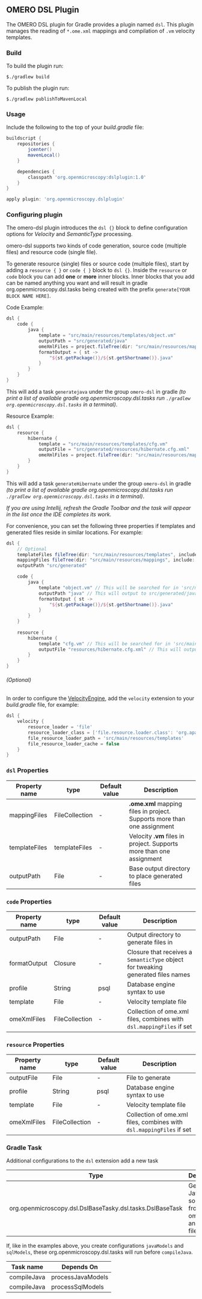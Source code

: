 ## OMERO DSL Plugin

The OMERO DSL plugin for Gradle provides a plugin named `dsl`.
This plugin manages the reading of `*.ome.xml` mappings and compilation of `.vm` velocity templates.

### Build

To build the plugin run:
```shell
$./gradlew build
```

To publish the plugin run:
```shell
$./gradlew publishToMavenLocal
```

### Usage

Include the following to the top of your _build.gradle_ file:

```groovy
buildscript {
    repositories {
        jcenter()
        mavenLocal()
    }

    dependencies {
        classpath 'org.openmicroscopy:dslplugin:1.0'
    }
} 

apply plugin: 'org.openmicroscopy.dslplugin'
```

### Configuring plugin

The omero-dsl plugin introduces the `dsl {}` block to define configuration options for
_Velocity_ and _SemanticType_ processing.  

omero-dsl supports two kinds of code generation, source code (multiple files) and resource code (single file).

To generate resource (single) files or source code (multiple files), start by adding a `resource { }` or `code { }` 
block to `dsl {}`. Inside the `resource` or `code` block you can add **one** or **more** inner 
blocks. Inner blocks that you add can be named anything you want and will result in gradle org.openmicroscopy.dsl.tasks being created with 
the prefix `generate[YOUR BLOCK NAME HERE]`.

Code Example:

```groovy
dsl {
    code {
        java {
            template = "src/main/resources/templates/object.vm"
            outputPath = "src/generated/java"
            omeXmlFiles = project.fileTree(dir: "src/main/resources/mappings", include: '**/*.ome.xml')
            formatOutput = { st ->
                "${st.getPackage()}/${st.getShortname()}.java"
            }
        }
    }
}
```

This will add a task `generatejava` under the group `omero-dsl` in gradle _(to print a list of available gradle
org.openmicroscopy.dsl.tasks run `./gradlew org.openmicroscopy.dsl.tasks` in a terminal)_.

Resource Example:

```groovy
dsl {
    resource {
        hibernate {
            template = "src/main/resources/templates/cfg.vm"
            outputFile = "src/generated/resources/hibernate.cfg.xml"
            omeXmlFiles = project.fileTree(dir: "src/main/resources/mappings", include: '**/*.ome.xml')
        }
    }
}
```

This will add a task `generateHibernate` under the group `omero-dsl` in gradle _(to print a list of available gradle
org.openmicroscopy.dsl.tasks run `./gradlew org.openmicroscopy.dsl.tasks` in a terminal)_. 

_If you are using Intellij, refresh the _Gradle Toolbar_ and the task will appear in the list once the IDE completes 
its work._

For convenience, you can set the following three properties if templates and generated files reside in similar locations.
For example:

```groovy
dsl {
    // Optional
    templateFiles fileTree(dir: "src/main/resources/templates", include: '**/*.vm')
    mappingFiles fileTree(dir: "src/main/resources/mappings", include: '**/*.ome.xml')
    outputPath "src/generated"

    code {
        java {
            template "object.vm" // This will be searched for in 'src/main/resources/templates'
            outputPath "java" // This will output to src/generated/java
            formatOutput { st ->
                "${st.getPackage()}/${st.getShortname()}.java"
            }
        }
    }
    
    resource {
        hibernate {
            template "cfg.vm" // This will be searched for in 'src/main/resources/templates'
            outputFile "resources/hibernate.cfg.xml" // This will output to src/generated/resources/hibernate.cfg.xml
        }
    }
}
```

###### (Optional)
In order to configure the [VelocityEngine](http://velocity.apache.org), add the `velocity` 
extension to your _build.gradle_ file, for example:

```groovy
dsl {
    velocity {
        resource_loader = 'file'
        resource_loader_class = ['file.resource.loader.class': 'org.apache.velocity.runtime.resource.loader.FileResourceLoader']
        file_resource_loader_path = 'src/main/resources/templates'
        file_resource_loader_cache = false
    }
}
```

### `dsl` Properties

| Property name | type           | Default value | Description                                                          |
|---------------|----------------|---------------|----------------------------------------------------------------------|
| mappingFiles  | FileCollection |       -       | __.ome.xml__ mapping files in project. Supports more than one assignment |
| templateFiles | templateFiles  |       -       | Velocity __.vm__ files in project. Supports more than one assignment     |
| outputPath    | File           |       -       | Base output directory to place generated files                       |


### `code` Properties

| Property name | type           | Default value | Description                                                                      |
|---------------|----------------|---------------|----------------------------------------------------------------------------------|
| outputPath    | File           |       -       | Output directory to generate files in                                            |
| formatOutput  | Closure        |       -       | Closure that receives a `SemanticType` object for tweaking generated files names |
| profile       | String         |      psql     | Database engine syntax to use                                                    |
| template      | File           |       -       | Velocity template file                                                           |
| omeXmlFiles   | FileCollection |       -       | Collection of ome.xml files, combines with `dsl.mappingFiles` if set             |

### `resource` Properties


| Property name | type           | Default value | Description                                                          |
|---------------|----------------|---------------|----------------------------------------------------------------------|
| outputFile    | File           |       -       | File to generate                                                     |
| profile       | String         |      psql     | Database engine syntax to use                                        |
| template      | File           |       -       | Velocity template file                                               |
| omeXmlFiles   | FileCollection |       -       | Collection of ome.xml files, combines with `dsl.mappingFiles` if set |

### Gradle Task

Additional configurations to the `dsl` extension add a new task 

| Type      | Description                                       |
| --------- | ------------------------------------------------- |
| org.openmicroscopy.dsl.DslBaseTasky.dsl.tasks.DslBaseTask   | Generates Java source from ome.xml and .vm files  |

If, like in the examples above, you create configurations `javaModels` and `sqlModels`, these org.openmicroscopy.dsl.tasks will run
before `compileJava`.

| Task name   | Depends On        |
| ----------- | ----------------- |
| compileJava | processJavaModels |
| compileJava | processSqlModels  |
